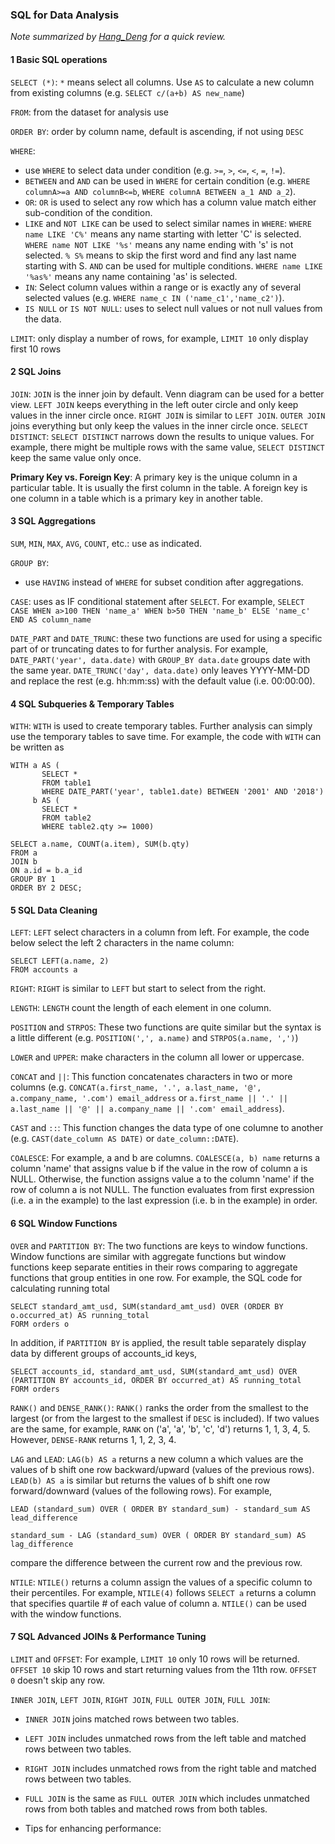### SQL for Data Analysis

*Note summarized by [Hang_Deng](https://www.linkedin.com/in/hangdeng?trk=public_profile_browsemap_mini-profile_title) for a quick review.*

#### 1 Basic SQL operations

`SELECT (*)`: `*` means select all columns. Use `AS` to calculate a new column from existing columns (e.g. `SELECT c/(a+b) AS new_name`)

`FROM`: from the dataset for analysis use

`ORDER BY`: order by column name, default is ascending, if not using `DESC` 

`WHERE`:
  - use `WHERE` to select data under condition (e.g. `>=`, `>`, `<=`, `<`, `=`, `!=`). 
  - `BETWEEN` and `AND` can be used in `WHERE` for certain condition (e.g. `WHERE columnA>=a AND columnB<=b`, `WHERE columnA BETWEEN a_1 AND a_2`).
  - `OR`: `OR` is used to select any row which has a column value match either sub-condition of the condition.
  - `LIKE` and `NOT LIKE` can be used to select similar names in `WHERE`: `WHERE name LIKE 'C%'` means any name starting with letter 'C' is selected. `WHERE name NOT LIKE '%s'` means any name ending with 's' is not selected. `% S%` means to skip the first word and find any last name starting with S. `AND` can be used for multiple conditions. `WHERE name LIKE '%as%'` means any name containing 'as' is selected. 
  - `IN`: Select column values within a range or is exactly any of several selected values (e.g. `WHERE name_c IN ('name_c1','name_c2')`).
  - `IS NULL` or `IS NOT NULL`: uses to select null values or not null values from the data.
  
`LIMIT`: only display a number of rows, for example, `LIMIT 10` only display first 10 rows

#### 2 SQL Joins

`JOIN`: `JOIN` is the inner join by default. Venn diagram can be used for a better view. `LEFT JOIN` keeps everything in the left outer circle and only keep values in the inner circle once. `RIGHT JOIN` is similar to `LEFT JOIN`. `OUTER JOIN` joins everything but only keep the values in the inner circle once.
`SELECT DISTINCT`: `SELECT DISTINCT` narrows down the results to unique values. For example, there might be multiple rows with the same value, `SELECT DISTINCT` keep the same value only once. 
 
 **Primary Key vs. Foreign Key**: A primary key is the unique column in a particular table. It is usually the first column in the table. A     foreign key is one column in a table which is a primary key in another table.

#### 3 SQL Aggregations

`SUM`, `MIN`, `MAX`, `AVG`, `COUNT`, etc.: use as indicated.

`GROUP BY`:
  - use `HAVING` instead of `WHERE` for subset condition after aggregations.

`CASE`: uses as IF conditional statement after `SELECT`. For example, `SELECT CASE WHEN a>100 THEN 'name_a' WHEN b>50 THEN 'name_b' ELSE 'name_c' END AS column_name`

`DATE_PART` and `DATE_TRUNC`: these two functions are used for using a specific part of or truncating dates to for further analysis. For example, `DATE_PART('year', data.date)` with `GROUP_BY data.date` groups date with the same year. `DATE_TRUNC('day', data.date)` only leaves YYYY-MM-DD and replace the rest (e.g. hh:mm:ss) with the default value (i.e. 00:00:00).

#### 4 SQL Subqueries & Temporary Tables

`WITH`: `WITH` is used to create temporary tables. Further analysis can simply use the temporary tables to save time. For example, the code with `WITH` can be written as
```
WITH a AS (
       SELECT *
       FROM table1
       WHERE DATE_PART('year', table1.date) BETWEEN '2001' AND '2018')
     b AS (
       SELECT *
       FROM table2
       WHERE table2.qty >= 1000)
       
SELECT a.name, COUNT(a.item), SUM(b.qty)
FROM a
JOIN b
ON a.id = b.a_id
GROUP BY 1
ORDER BY 2 DESC;
```

#### 5 SQL Data Cleaning

`LEFT`: `LEFT` select characters in a column from left. For example, the code below select the left 2 characters in the name column:
```
SELECT LEFT(a.name, 2)
FROM accounts a
```

`RIGHT`: `RIGHT` is similar to `LEFT` but start to select from the right.

`LENGTH`: `LENGTH` count the length of each element in one column.

`POSITION` and `STRPOS`: These two functions are quite similar but the syntax is a little different (e.g. `POSITION(',', a.name)` and `STRPOS(a.name, ',')`)

`LOWER` and `UPPER`: make characters in the column all lower or uppercase.

`CONCAT` and `||`: This function concatenates characters in two or more columns (e.g. `CONCAT(a.first_name, '.', a.last_name, '@', a.company_name, '.com') email_address` or `a.first_name || '.' || a.last_name || '@' || a.company_name || '.com' email_address`).

`CAST` and `::`: This function changes the data type of one columne to another (e.g. `CAST(date_column AS DATE)` or `date_column::DATE`).

`COALESCE`: For example, a and b are columns. `COALESCE(a, b) name` returns a column 'name' that assigns value b if the value in the row of column a is NULL. Otherwise, the function assigns value a to the column 'name' if the row of column a is not NULL. The function evaluates from first expression (i.e. a in the example)  to the last expression (i.e. b in the example) in order.

#### 6 SQL Window Functions
`OVER` and `PARTITION BY`: The two functions are keys to window functions. Window functions are similar with aggregate functions but window functions keep separate entities in their rows comparing to aggregate functions that group entities in one row.
For example, the SQL code for calculating running total
```
SELECT standard_amt_usd, SUM(standard_amt_usd) OVER (ORDER BY o.occurred_at) AS running_total
FORM orders o
```

In addition, if `PARTITION BY` is applied, the result table separately display data by different groups of accounts_id keys, 

```
SELECT accounts_id, standard_amt_usd, SUM(standard_amt_usd) OVER (PARTITION BY accounts_id, ORDER BY occurred_at) AS running_total
FORM orders 
```

`RANK()` and `DENSE_RANK()`: `RANK()` ranks the order from the smallest to the largest (or from the largest to the smallest if `DESC` is included). If two values are the same, for example, `RANK` on ('a', 'a', 'b', 'c', 'd') returns 1, 1, 3, 4, 5. However, `DENSE-RANK` returns 1, 1, 2, 3, 4. 

`LAG` and `LEAD`: `LAG(b) AS a` returns a new column a which values are the values of b shift one row backward/upward (values of the previous rows). `LEAD(b) AS a` is similar but returns the values of b shift one row forward/downward (values of the following rows).
For example,
```
LEAD (standard_sum) OVER ( ORDER BY standard_sum) - standard_sum AS lead_difference
```
```
standard_sum - LAG (standard_sum) OVER ( ORDER BY standard_sum) AS lag_difference
```
compare the difference between the current row and the previous row.

`NTILE`: `NTILE()` returns a column assign the values of a specific column to their percentiles. For example, `NTILE(4)` follows `SELECT a` returns a column that specifies quartile # of each value of column a. `NTILE()` can be used with the window functions.


#### 7 SQL Advanced JOINs & Performance Tuning
`LIMIT` and `OFFSET`: For example, `LIMIT 10` only 10 rows will be returned. `OFFSET 10` skip 10 rows and start returning values from the 11th row. `OFFSET 0` doesn't skip any row.

`INNER JOIN`, `LEFT JOIN`, `RIGHT JOIN`, `FULL OUTER JOIN`, `FULL JOIN`: 
  - `INNER JOIN` joins matched rows between two tables. 
  - `LEFT JOIN` includes unmatched rows from the left table and matched rows between two tables. 
  - `RIGHT JOIN` includes unmatched rows from the right table and matched rows between two tables. 
  - `FULL JOIN` is the same as `FULL OUTER JOIN` which includes unmatched rows from both tables and matched rows from both tables. 

- Tips for enhancing performance:
